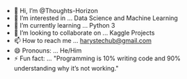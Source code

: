- 👋 Hi, I’m @Thoughts-Horizon
- 👀 I’m interested in ... Data Science and Machine Learning
- 🌱 I’m currently learning ... Python 3
- 💞️ I’m looking to collaborate on ... Kaggle Projects
- 📫 How to reach me ... harystechub@gmail.com
- 😄 Pronouns: ... He/Him
- ⚡ Fun fact: ... "Programming is 10% writing code and 90% understanding why it’s not working."

<!---
Thoughts-Horizon/Thoughts-Horizon is a ✨ special ✨ repository because its `README.md` (this file) appears on your GitHub profile.
You can click the Preview link to take a look at your changes.
--->

